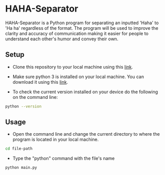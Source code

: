 # HAHA-Separator

HAHA-Separator is a Python program for separating an inputted 'Haha' to 'Ha ha' regardless of the format.  The program will be used to improve the clarity and accuracy of communication making it easier for people to understand each other's humor and convey their own.

## Setup

- Clone this repository to your local machine using this [link](https://github.com/Luccharl/haha-separator.git).

- Make sure python 3 is installed on your local machine. You can download it using this [link](https://www.python.org/downloads/).

- To check the current version installed on your device do the following on the command line:
```bash
python --version
```

## Usage
- Open the command line and change the current directory to where the program is located in your local machine.
```bash
cd file-path
```

- Type the "python" command with the file's name
```bash
python main.py
```